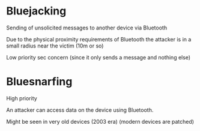 

# Bluejacking

Sending of unsolicited messages to another device via Bluetooth

Due to the physical proximity requirements of Bluetooth the attacker is in a small radius near the victim (10m or so)

Low priority sec concern (since it only sends a message and nothing else)

# Bluesnarfing

High priority

An attacker can access data on the device using Bluetooth.

Might be seen in very old devices (2003 era) (modern devices are patched)


